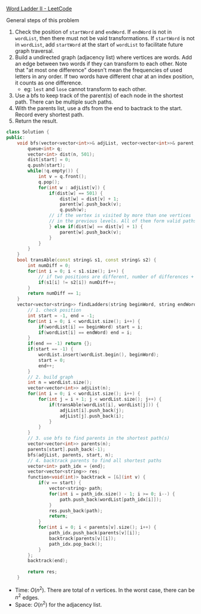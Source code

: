 [Word Ladder II - LeetCode](https://leetcode.com/problems/word-ladder-ii/description/)

General steps of this problem
1. Check the position of `startWord` and `endWord`. If `endWord` is not in `wordList`, then there must not be vaid transformations. If `startWord` is not in `wordList`, add `startWord` at the start of `wordList` to facilitate future graph traversal.
2. Build a undirected graph (adjacency list) where vertices are words. Add an edge between two words if they can transform to each other. Note that "at most one difference" doesn't mean the frequencies of used letters in any order. If two words have different char at an index position, it counts as one difference. 
	- eg: `lest` and `lose` cannot transform to each other. 
3. Use a bfs to keep track of the parent(s) of each node in the shortest path. There can be multiple such paths.
4. With the parents list, use a dfs from the end to bactrack to the start. Record every shortest path.
5. Return the result.

```cpp
class Solution {
public:
    void bfs(vector<vector<int>>& adjList, vector<vector<int>>& parent, int start, int n) {
        queue<int> q;
        vector<int> dist(n, 501);
        dist[start] = 0;
        q.push(start);
        while(!q.empty()) {
            int v = q.front();
            q.pop();
            for(int w : adjList[v]) {
                if(dist[w] == 501) {
                    dist[w] = dist[v] + 1;
                    parent[w].push_back(v);
                    q.push(w);
                // if the vertex is visited by more than one vertices
                // in the previous levels. All of them form valid paths. 
                } else if(dist[w] == dist[v] + 1) {
                    parent[w].push_back(v);
                }
            }
        }
    }
    bool transAble(const string& s1, const string& s2) {
        int numDiff = 0;
        for(int i = 0; i < s1.size(); i++) {
            // if two positions are different, number of differences + 1
            if(s1[i] != s2[i]) numDiff++;
        }
        return numDiff == 1;
    }
    vector<vector<string>> findLadders(string beginWord, string endWord, vector<string>& wordList) {
        // 1. check position
        int start = -1, end = -1;
        for(int i = 0; i < wordList.size(); i++) {
            if(wordList[i] == beginWord) start = i;
            if(wordList[i] == endWord) end = i;
        }
        if(end == -1) return {};
        if(start == -1) {
            wordList.insert(wordList.begin(), beginWord);
            start = 0;
            end++;
        }
        // 2. build graph
        int n = wordList.size();
        vector<vector<int>> adjList(n);
        for(int i = 0; i < wordList.size(); i++) {
            for(int j = i + 1; j < wordList.size(); j++) {
                if(transAble(wordList[i], wordList[j])) {
                    adjList[i].push_back(j);
                    adjList[j].push_back(i);
                }
            }
        }
        // 3. use bfs to find parents in the shortest path(s)
        vector<vector<int>> parents(n);
        parents[start].push_back(-1);
        bfs(adjList, parents, start, n);
        // 4. backtrack parents to find all shortest paths
        vector<int> path_idx = {end};
        vector<vector<string>> res;
        function<void(int)> backtrack = [&](int v) {
            if(v == start) {
                vector<string> path;
                for(int i = path_idx.size() - 1; i >= 0; i--) {
                    path.push_back(wordList[path_idx[i]]);
                }
                res.push_back(path);
                return;
            }
            for(int i = 0; i < parents[v].size(); i++) {
                path_idx.push_back(parents[v][i]);
                backtrack(parents[v][i]);
                path_idx.pop_back();
            }
        };
        backtrack(end);
        
        return res;
    }
```

- Time: $O(n^2)$. There are total of $n$ vertices. In the worst case, there can be $n^2$ edges.
- Space: $O(n^2)$ for the adjacency list. 